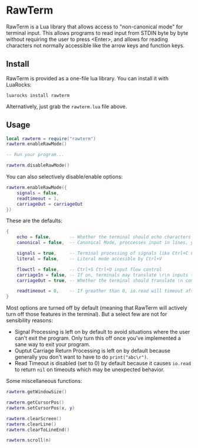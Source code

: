 # RawTerm

RawTerm is a Lua library that allows access to "non-canonical mode" for terminal input. This allows programs to read input from STDIN byte by byte without requiring the user to press &lt;Enter&gt;, and allows for reading characters not normally accessible like the arrow keys and function keys.

## Install

RawTerm is provided as a one-file lua library. You can install it with LuaRocks:
```
luarocks install rawterm
```

Alternatively, just grab the `rawterm.lua` file above.

## Usage

```lua
local rawterm = require("rawterm")
rawterm.enableRawMode()

-- Run your program...

rawterm.disableRawMode()
```

You can also selectively disable/enable options:
```lua
rawterm.enableRawMode({
    signals = false, 
    readtimeout = 1, 
    carriageOut = carriageOut
})
```

These are the defaults:
```lua
{
    echo = false,       -- Whether the terminal should echo characters
    canonical = false,  -- Canonical Mode, proccesses input in lines, you probably want this turned off

    signals = true,     -- Terminal processing of signals like Ctrl+C Ctrl+Z etc
    literal = false,    -- Literal mode accesible by Ctrl+V

    flowctl = false,    -- Ctrl+S Ctrl+Q input flow control
    carriageIn = false, -- If on, terminals may translate \r\n inputs to \n. With this turned on <Enter> produces either \r or \n depending on the system
    carriageOut = true, -- Whether the terminal should translate \n coming from your program into \r\n

    readtimeout = 0,    -- If greather than 0, io.read will timeout after x/10th of a second
}
```

Most options are turned off by default (meaning that RawTerm will actively turn off those features in the terminal). But a select few are not for sensibility reasons:

- Signal Processing is left on by default to avoid situations where the user can't exit the program. Only turn this off once you've implemented a sane way to exit your program.
- Ouptut Carriage Return Processing is left on by default because generally you don't want to have to do `print("abc\r")`.
- Read Timeout is disabled (set to 0) by default because it causes `io.read` to return `nil` on timeouts which may be unexpected behavior.

Some miscellaneous functions:

```lua
rawterm.getWindowSize()

rawterm.getCursorPos()
rawterm.setCursorPos(x, y)

rawterm.clearScreen()
rawterm.clearLine()
rawterm.clearToLineEnd()

rawterm.scroll(n)
```
